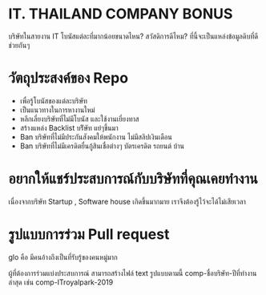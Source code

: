 #  IT. THAILAND COMPANY BONUS
บริษัทในสายงาน IT  โบนัสแต่ละที่มากน้อยขนาดไหน? สวัสดิการดีไหม? ที่นี้จะเป็นแหล่งข้อมูลดิบที่ดี ช่วยกันๆ

# วัตถุประสงค์ของ Repo
- เพื่อรู้โบนัสของแต่ละบริษัท
- เป็นแนวทางในการหางานใหม่
- หลีกเลี่ยงบริษัทที่ไม่มีโบนัส และใช้งานเยี่ยงทาส
- สร้างแหล่ง Backlist บริัษัท แย่ๆขึ้นมา
- Ban บริษัทที่ไม่มีประกันสังคมให้พนักงาน  ไม่มีสลิปเงินเดือน 
- Ban บริษัทที่ไม่มีเครดิตยื่นกู้สินเชื่อต่างๆ บัตรเครดิต รถยนต์ บ้าน
 
# อยากให้แชร์ประสบการณ์กับบริษัทที่คุณเคยทำงาน 
เนื่องจากบริษัท Startup  , Software house เกิดขึ้นมากมาย เราจึงต้องรู้ไว้จะได้ไม่เสียเวลา

# รูปแบบการร่วม Pull request
glo คือ มีคนอ้างถึงเป็นที่รับรู้ของคนหมู่มาก

ผู้ที่ต้องการร่วมแบ่งประสบการณ์ สามารถสร้างไฟล์ text รูปแบบตามนี้
comp-ชื่อบริษัท-ปีที่ทำงานล่าสุด  เช่น comp-ITroyalpark-2019
